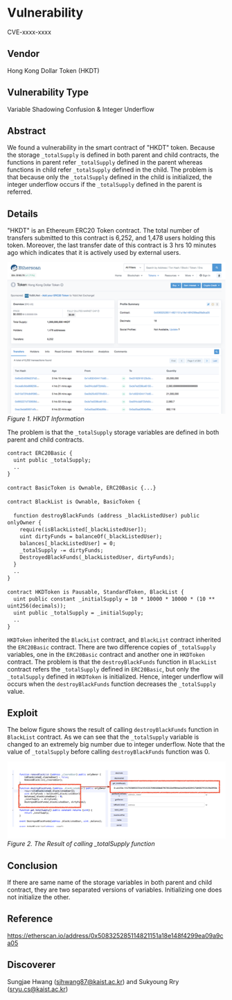 # Vulnerability
CVE-xxxx-xxxx

## Vendor
Hong Kong Dollar Token (HKDT)

## Vulnerability Type
Variable Shadowing Confusion & Integer Underflow

## Abstract
We found a vulnerability in the smart contract of "HKDT" token.
Because the storage `_totalSupply` is defined in both parent and child contracts, the functions in parent refer `_totalSupply` defined in the parent whereas functions in child refer `_totalSupply` defined in the child. The problem is that because only the `_totalSupply` defined in the child is initialized, the integer underflow occurs if the `_totalSupply` defined in the parent is referred.

## Details
"HKDT" is an Ethereum ERC20 Token contract. 
The total number of transfers submitted to this contract is 6,252, and 1,478 users holding this token.
Moreover, the last transfer date of this contract is 3 hrs 10 minutes ago which indicates that it is actively used by external users.

![](./img/shadow_00_1.png)
  *Figure 1. HKDT Information*

The problem is that the `_totalSupply` storage variables are defined in both parent and child contracts.

```
contract ERC20Basic {
  uint public _totalSupply;
  ..
}

contract BasicToken is Ownable, ERC20Basic {...}

contract BlackList is Ownable, BasicToken {

  function destroyBlackFunds (address _blackListedUser) public onlyOwner {
    require(isBlackListed[_blackListedUser]);
    uint dirtyFunds = balanceOf(_blackListedUser);
    balances[_blackListedUser] = 0;
    _totalSupply -= dirtyFunds;
    DestroyedBlackFunds(_blackListedUser, dirtyFunds);
  }
  ..
}

contract HKDToken is Pausable, StandardToken, BlackList {
  uint public constant _initialSupply = 10 * 10000 * 10000 * (10 ** uint256(decimals));
  uint public _totalSupply = _initialSupply;
  ..
}

```
`HKDToken` inherited the `BlackList` contract, and `BlackList` contract inherited the `ERC20Basic` contract.
There are two difference copies of `_totalSupply` variables, one in the `ERC20Basic` contract and another one in `HKDToken` contract.
The problem is that the `destroyBlackFunds` function in `BlackList` contract refers the `_totalSupply` defined in `ERC20Basic`, but only the `_totalSupply` defined in `HKDToken` is initialized. Hence, integer underflow will occurs when the `destroyBlackFunds` function decreases the `_totalSupply` value.

## Exploit
The below figure shows the result of calling `destroyBlackFunds` function in `BlackList` contract.
As we can see that the `_totalSupply` variable is changed to an extremely big number due to integer underflow.
Note that the value of `_totalSupply` before calling `destroyBlackFunds` function was 0.

  ![](./img/shadow_00_2.png)
  *Figure 2. The Result of calling _totalSupply function*

## Conclusion
If there are same name of the storage variables in both parent and child contract, they are two separated versions of variables. Initializing one does not initialize the other.

## Reference
https://etherscan.io/address/0x508325285114821151a18e148f4299ea09a9ca05

## Discoverer
Sungjae Hwang (sjhwang87@kaist.ac.kr) and Sukyoung Rry (sryu.cs@kaist.ac.kr)
